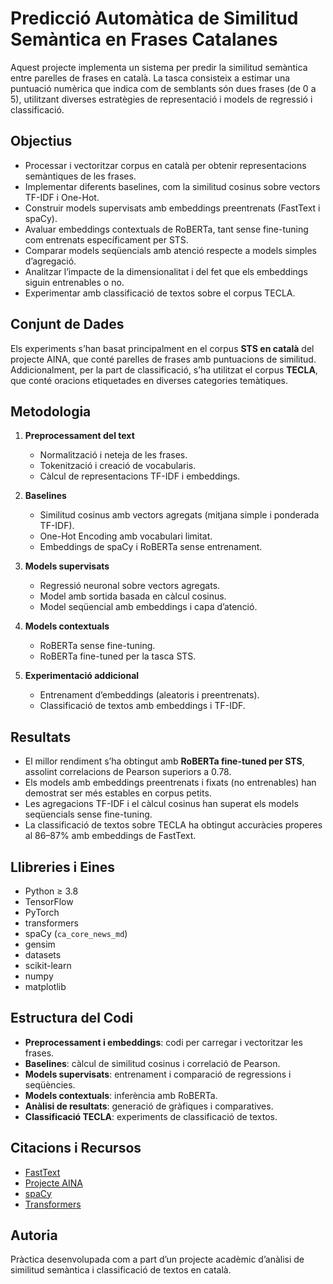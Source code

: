# Predicció Automàtica de Similitud Semàntica en Frases Catalanes

Aquest projecte implementa un sistema per predir la similitud semàntica entre parelles de frases en català. La tasca consisteix a estimar una puntuació numèrica que indica com de semblants són dues frases (de 0 a 5), utilitzant diverses estratègies de representació i models de regressió i classificació.

## Objectius

- Processar i vectoritzar corpus en català per obtenir representacions semàntiques de les frases.
- Implementar diferents baselines, com la similitud cosinus sobre vectors TF-IDF i One-Hot.
- Construir models supervisats amb embeddings preentrenats (FastText i spaCy).
- Avaluar embeddings contextuals de RoBERTa, tant sense fine-tuning com entrenats específicament per STS.
- Comparar models seqüencials amb atenció respecte a models simples d’agregació.
- Analitzar l’impacte de la dimensionalitat i del fet que els embeddings siguin entrenables o no.
- Experimentar amb classificació de textos sobre el corpus TECLA.

## Conjunt de Dades

Els experiments s’han basat principalment en el corpus **STS en català** del projecte AINA, que conté parelles de frases amb puntuacions de similitud. Addicionalment, per la part de classificació, s’ha utilitzat el corpus **TECLA**, que conté oracions etiquetades en diverses categories temàtiques.

## Metodologia

1. **Preprocessament del text**
   - Normalització i neteja de les frases.
   - Tokenització i creació de vocabularis.
   - Càlcul de representacions TF-IDF i embeddings.

2. **Baselines**
   - Similitud cosinus amb vectors agregats (mitjana simple i ponderada TF-IDF).
   - One-Hot Encoding amb vocabulari limitat.
   - Embeddings de spaCy i RoBERTa sense entrenament.

3. **Models supervisats**
   - Regressió neuronal sobre vectors agregats.
   - Model amb sortida basada en càlcul cosinus.
   - Model seqüencial amb embeddings i capa d’atenció.

4. **Models contextuals**
   - RoBERTa sense fine-tuning.
   - RoBERTa fine-tuned per la tasca STS.

5. **Experimentació addicional**
   - Entrenament d’embeddings (aleatoris i preentrenats).
   - Classificació de textos amb embeddings i TF-IDF.

## Resultats

- El millor rendiment s’ha obtingut amb **RoBERTa fine-tuned per STS**, assolint correlacions de Pearson superiors a 0.78.
- Els models amb embeddings preentrenats i fixats (no entrenables) han demostrat ser més estables en corpus petits.
- Les agregacions TF-IDF i el càlcul cosinus han superat els models seqüencials sense fine-tuning.
- La classificació de textos sobre TECLA ha obtingut accuràcies properes al 86–87% amb embeddings de FastText.

## Llibreries i Eines

- Python ≥ 3.8
- TensorFlow
- PyTorch
- transformers
- spaCy (`ca_core_news_md`)
- gensim
- datasets
- scikit-learn
- numpy
- matplotlib

## Estructura del Codi

- **Preprocessament i embeddings**: codi per carregar i vectoritzar les frases.
- **Baselines**: càlcul de similitud cosinus i correlació de Pearson.
- **Models supervisats**: entrenament i comparació de regressions i seqüències.
- **Models contextuals**: inferència amb RoBERTa.
- **Anàlisi de resultats**: generació de gràfiques i comparatives.
- **Classificació TECLA**: experiments de classificació de textos.

## Citacions i Recursos

- [FastText](https://fasttext.cc/)
- [Projecte AINA](https://www.aina.cat/)
- [spaCy](https://spacy.io/)
- [Transformers](https://huggingface.co/)

## Autoria

Pràctica desenvolupada com a part d’un projecte acadèmic d’anàlisi de similitud semàntica i classificació de textos en català.

